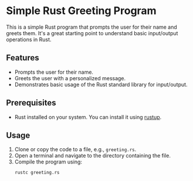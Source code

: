 # Simple Rust Greeting Program

This is a simple Rust program that prompts the user for their name and greets them. It's a great starting point to
understand basic input/output operations in Rust.

## Features

- Prompts the user for their name.
- Greets the user with a personalized message.
- Demonstrates basic usage of the Rust standard library for input/output.

## Prerequisites

- Rust installed on your system. You can install it using [rustup](https://rustup.rs/).

## Usage

1. Clone or copy the code to a file, e.g., `greeting.rs`.
2. Open a terminal and navigate to the directory containing the file.
3. Compile the program using:
   ```bash
   rustc greeting.rs
